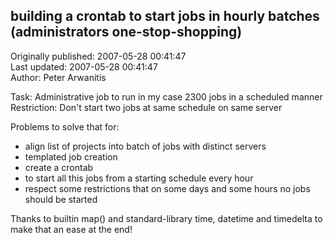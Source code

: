## building a crontab to start jobs in hourly batches (administrators one-stop-shopping)  
Originally published: 2007-05-28 00:41:47  
Last updated: 2007-05-28 00:41:47  
Author: Peter Arwanitis  
  
Task: Administrative job to run in my case 2300 jobs in a scheduled manner
Restriction: Don't start two jobs at same schedule on same server

Problems to solve that for:
* align list of projects into batch of jobs with distinct servers
* templated job creation
* create a crontab
 * to start all this jobs from a starting schedule every hour
 * respect some restrictions that on some days and some hours no jobs should be started

Thanks to builtin map() and standard-library time, datetime and timedelta to make that an ease at the end!